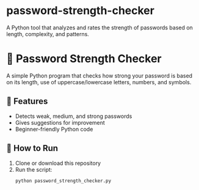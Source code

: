 # password-strength-checker
A Python tool that analyzes and rates the strength of passwords based on length, complexity, and patterns.
# 🔐 Password Strength Checker

A simple Python program that checks how strong your password is based on its length, use of uppercase/lowercase letters, numbers, and symbols.

## 🚀 Features
- Detects weak, medium, and strong passwords  
- Gives suggestions for improvement  
- Beginner-friendly Python code  

## 🧠 How to Run
1. Clone or download this repository  
2. Run the script:
   ```bash
   python password_strength_checker.py
